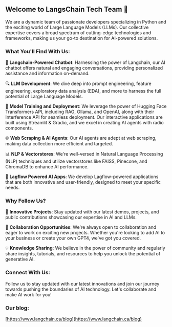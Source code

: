 ## Welcome to LangsChain Tech Team 👋  

We are a dynamic team of passionate developers specializing in Python and the exciting world of Large Language Models (LLMs). Our collective expertise covers a broad spectrum of cutting-edge technologies and frameworks, making us your go-to destination for AI-powered solutions.

### What You'll Find With Us:

🤖 **Langchain-Powered Chatbot**:
Harnessing the power of Langchain, our AI chatbot offers natural and engaging conversations, providing personalized assistance and information on-demand.

🔍 **LLM Development**:
We dive deep into prompt engineering, feature engineering, exploratory data analysis (EDA), and more to harness the full potential of Large Language Models.

🤖 **Model Training and Deployment**:
We leverage the power of Hugging Face Transformers API, including RAG, Ollama, and OpenAI, along with their Interference API for seamless deployment. Our interactive applications are built using Streamlit & Gradio, and we excel in creating AI agents with radio components.

🌐 **Web Scraping & AI Agents**:
Our AI agents are adept at web scraping, making data collection more efficient and targeted.

📊 **NLP & Vectorstores**:
We're well-versed in Natural Language Processing (NLP) techniques and utilize vectorstores like FAISS, Pinecone, and ChromaDB to enhance AI performance.

🚀 **Lagflow Powered AI Apps**:
We develop Lagflow-powered applications that are both innovative and user-friendly, designed to meet your specific needs.

### Why Follow Us?

🌟 **Innovative Projects**:
Stay updated with our latest demos, projects, and public contributions showcasing our expertise in AI and LLMs.

🤝 **Collaboration Opportunities**:
We're always open to collaboration and eager to work on exciting new projects. Whether you're looking to add AI to your business or create your own GPT4, we've got you covered.

💡 **Knowledge Sharing**:
We believe in the power of community and regularly share insights, tutorials, and resources to help you unlock the potential of generative AI.

###  Connect With Us:

Follow us to stay updated with our latest innovations and join our journey towards pushing the boundaries of AI technology. Let's collaborate and make AI work for you!

###  Our blog:
[https://www.langchain.ca/blog](https://www.langchain.ca/blog)

